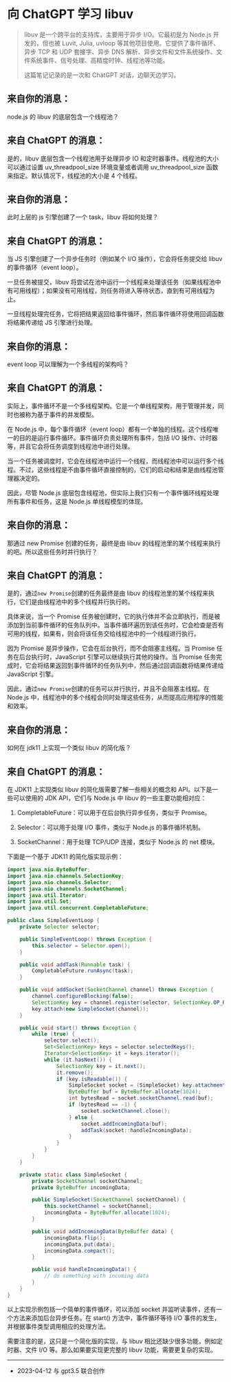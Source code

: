 # 向 ChatGPT 学习 libuv

>libuv 是一个跨平台的支持库，主要用于异步 I/O。它最初是为 Node.js 开发的，但也被 Luvit, Julia, uvloop 等其他项目使用。它提供了事件循环、异步 TCP 和 UDP 套接字、异步 DNS 解析、异步文件和文件系统操作、文件系统事件、信号处理、高精度时钟、线程池等功能。
>
>这篇笔记记录的是一次和 ChatGPT 对话，边聊天边学习。

## 来自你的消息：
node.js 的 libuv 的底层包含一个线程池？

## 来自 ChatGPT 的消息：
是的，libuv 底层包含一个线程池用于处理异步 IO 和定时器事件。线程池的大小可以通过设置 uv_threadpool_size 环境变量或者调用 uv_threadpool_size 函数来指定。默认情况下，线程池的大小是 4 个线程。

## 来自你的消息：
此时上层的 js 引擎创建了一个 task，libuv 将如何处理？

## 来自 ChatGPT 的消息：
当 JS 引擎创建了一个异步任务时（例如某个 I/O 操作），它会将任务提交给 libuv 的事件循环（event loop）。

一旦任务被提交，libuv 将尝试在池中运行一个线程来处理该任务（如果线程池中有可用线程）；如果没有可用线程，则任务将进入等待状态，直到有可用线程为止。

一旦线程处理完任务，它将把结果返回给事件循环，然后事件循环将使用回调函数将结果传递给 JS 引擎进行处理。

## 来自你的消息：
event loop 可以理解为一个多线程的架构吗？


## 来自 ChatGPT 的消息：
实际上，事件循环不是一个多线程架构。它是一个单线程架构，用于管理并发，同时也被称为基于事件的并发模型。

在 Node.js 中，每个事件循环（event loop）都有一个单独的线程。这个线程唯一的目的是运行事件循环。事件循环负责处理所有事件，包括 I/O 操作、计时器等，并且它会将任务调度到线程池中进行处理。

当一个任务被调度时，它会在线程池中运行一个线程，而线程池中可以运行多个线程。不过，这些线程是不由事件循环直接控制的，它们的启动和结束是由线程池管理器决定的。

因此，尽管 Node.js 底层包含线程池，但实际上我们只有一个事件循环线程处理所有事件和任务，这是 Node.js 单线程模型的体现。

## 来自你的消息：
那通过 new Promise 创建的任务，最终是由 libuv 的线程池里的某个线程来执行的吧。所以这些任务时并行执行？

## 来自 ChatGPT 的消息：
是的，通过`new Promise`创建的任务最终是由 libuv 的线程池里的某个线程来执行，它们是由线程池中的多个线程并行执行的。

具体来说，当一个 Promise 任务被创建时，它的执行体并不会立即执行，而是被添加到当前事件循环的任务队列中。当事件循环遍历到该任务时，它会检查是否有可用的线程，如果有，则会将该任务交给线程池中的一个线程进行执行。

因为 Promise 是异步操作，它会在后台执行，而不会阻塞主线程。当 Promise 任务在后台执行时，JavaScript 引擎可以继续执行其他的操作。当 Promise 任务完成时，它会将结果返回到事件循环的任务队列中，然后通过回调函数将结果传递给 JavaScript 引擎。

因此，通过`new Promise`创建的任务可以并行执行，并且不会阻塞主线程。在 Node.js 中，线程池中的多个线程会同时处理这些任务，从而提高应用程序的性能和效率。

## 来自你的消息：
如何在 jdk11 上实现一个类似 libuv 的简化版？

## 来自 ChatGPT 的消息：
在 JDK11 上实现类似 libuv 的简化版需要了解一些相关的概念和 API。以下是一些可以使用的 JDK API，它们与 Node.js 中 libuv 的一些主要功能相对应：

1. CompletableFuture：可以用于在后台执行异步任务，类似于 Promise。

2. Selector：可以用于处理 I/O 事件，类似于 Node.js 的事件循环机制。

3. SocketChannel：用于处理 TCP/UDP 连接，类似于 Node.js 的 net 模块。

下面是一个基于 JDK11 的简化版实现示例：

```java
import java.nio.ByteBuffer;
import java.nio.channels.SelectionKey;
import java.nio.channels.Selector;
import java.nio.channels.SocketChannel;
import java.util.Iterator;
import java.util.Set;
import java.util.concurrent.CompletableFuture;

public class SimpleEventLoop {
    private Selector selector;

    public SimpleEventLoop() throws Exception {
        this.selector = Selector.open();
    }

    public void addTask(Runnable task) {
        CompletableFuture.runAsync(task);
    }

    public void addSocket(SocketChannel channel) throws Exception {
        channel.configureBlocking(false);
        SelectionKey key = channel.register(selector, SelectionKey.OP_READ);
        key.attach(new SimpleSocket(channel));
    }

    public void start() throws Exception {
        while (true) {
            selector.select();
            Set<SelectionKey> keys = selector.selectedKeys();
            Iterator<SelectionKey> it = keys.iterator();
            while (it.hasNext()) {
                SelectionKey key = it.next();
                it.remove();
                if (key.isReadable()) {
                    SimpleSocket socket = (SimpleSocket) key.attachment();
                    ByteBuffer buf = ByteBuffer.allocate(1024);
                    int bytesRead = socket.socketChannel.read(buf);
                    if (bytesRead == -1) {
                        socket.socketChannel.close();
                    } else {
                        socket.addIncomingData(buf);
                        addTask(socket::handleIncomingData);
                    }
                }
            }
        }
    }

    private static class SimpleSocket {
        private SocketChannel socketChannel;
        private ByteBuffer incomingData;

        public SimpleSocket(SocketChannel socketChannel) {
            this.socketChannel = socketChannel;
            incomingData = ByteBuffer.allocate(1024);
        }

        public void addIncomingData(ByteBuffer data) {
            incomingData.flip();
            incomingData.put(data);
            incomingData.compact();
        }

        public void handleIncomingData() {
            // do something with incoming data
        }
    }
}
```

以上实现示例包括一个简单的事件循环，可以添加 socket 并监听读事件，还有一个方法来添加后台异步任务。在 start() 方法中，事件循环等待 I/O 事件的发生，并根据事件类型调用相应的处理方法。

需要注意的是，这只是一个简化版的实现，与 libuv 相比还缺少很多功能，例如定时器、文件 I/O 等。那么如果要实现更完整的 libuv 功能，需要更复杂的实现。

----

- 2023-04-12 与 gpt3.5 联合创作
 